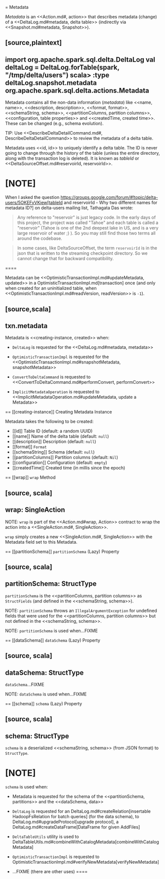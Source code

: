 = Metadata

*Metadata* is an <<Action.md#, action>> that describes metadata (change) of a <<DeltaLog.md#metadata, delta table>> (indirectly via <<Snapshot.md#metadata, Snapshot>>).

[source,plaintext]
----
import org.apache.spark.sql.delta.DeltaLog
val deltaLog = DeltaLog.forTable(spark, "/tmp/delta/users")
scala> :type deltaLog.snapshot.metadata
org.apache.spark.sql.delta.actions.Metadata
----

Metadata contains all the non-data information (_metadata_) like <<name, name>>, <<description, description>>, <<format, format>>, <<schemaString, schema>>, <<partitionColumns, partition columns>>, <<configuration, table properties>> and <<createdTime, created time>>. These can be changed (e.g., schema evolution).

TIP: Use <<DescribeDeltaDetailCommand.md#, DescribeDeltaDetailCommand>> to review the metadata of a delta table.

Metadata uses <<id, id>> to uniquely identify a delta table. The ID is never going to change through the history of the table (unless the entire directory, along with the transaction log is deleted). It is known as *tableId* or <<DeltaSourceOffset.md#reservoirId, reservoirId>>.

[NOTE]
====
When I asked the question https://groups.google.com/forum/#!topic/delta-users/5OKEFvVKiew[tableId and reservoirId - Why two different names for metadata ID?] on delta-users mailing list, Tathagata Das wrote:

> Any reference to "reservoir" is just legacy code. In the early days of this project, the project was called "Tahoe" and each table is called a "reservoir" (Tahoe is one of the 2nd deepest lake in US, and is a very large reservoir of water ;) ). So you may still find those two terms all around the codebase.

> In some cases, like DeltaSourceOffset, the term `reservoirId` is in the json that is written to the streaming checkpoint directory. So we cannot change that for backward compatibility.

====

Metadata can be <<OptimisticTransactionImpl.md#updateMetadata, updated>> in a OptimisticTransactionImpl.md[transaction] once (and only when created for an uninitialized table, when <<OptimisticTransactionImpl.md#readVersion, readVersion>> is `-1`).

[source,scala]
----
txn.metadata
----

Metadata is <<creating-instance, created>> when:

* `DeltaLog` is requested for the <<DeltaLog.md#metadata, metadata>>

* `OptimisticTransactionImpl` is requested for the <<OptimisticTransactionImpl.md#snapshotMetadata, snapshotMetadata>>

* `ConvertToDeltaCommand` is requested to <<ConvertToDeltaCommand.md#performConvert, performConvert>>

* `ImplicitMetadataOperation` is requested to <<ImplicitMetadataOperation.md#updateMetadata, update a Metadata>>

== [[creating-instance]] Creating Metadata Instance

Metadata takes the following to be created:

* [[id]] Table ID (default: a random UUID)
* [[name]] Name of the delta table (default: `null`)
* [[description]] Description (default: `null`)
* [[format]] `Format`
* [[schemaString]] Schema (default: `null`)
* [[partitionColumns]] Partition columns (default: `Nil`)
* [[configuration]] Configuration (default: `empty`)
* [[createdTime]] Created time (in millis since the epoch)

== [[wrap]] `wrap` Method

[source, scala]
----
wrap: SingleAction
----

NOTE: `wrap` is part of the <<Action.md#wrap, Action>> contract to wrap the action into a <<SingleAction.md#, SingleAction>>.

`wrap` simply creates a new <<SingleAction.md#, SingleAction>> with the Metadata field set to this Metadata.

== [[partitionSchema]] `partitionSchema` (Lazy) Property

[source, scala]
----
partitionSchema: StructType
----

`partitionSchema` is the <<partitionColumns, partition columns>> as `StructFields` (and defined in the <<schemaString, schema>>).

NOTE: `partitionSchema` throws an `IllegalArgumentException` for undefined fields that were used for the <<partitionColumns, partition columns>> but not defined in the <<schemaString, schema>>.

NOTE: `partitionSchema` is used when...FIXME

== [[dataSchema]] `dataSchema` (Lazy) Property

[source, scala]
----
dataSchema: StructType
----

`dataSchema`...FIXME

NOTE: `dataSchema` is used when...FIXME

== [[schema]] `schema` (Lazy) Property

[source, scala]
----
schema: StructType
----

`schema` is a deserialized <<schemaString, schema>> (from JSON format) to `StructType`.

[NOTE]
====
`schema` is used when:

* Metadata is requested for the schema of the <<partitionSchema, partitions>> and the <<dataSchema, data>>

* `DeltaLog` is requested for an DeltaLog.md#createRelation[insertable HadoopFsRelation for batch queries] (for the data schema), to DeltaLog.md#upgradeProtocol[upgrade protocol], a DeltaLog.md#createDataFrame[DataFrame for given AddFiles]

* `DeltaTableUtils` utility is used to DeltaTableUtils.md#combineWithCatalogMetadata[combineWithCatalogMetadata]

* `OptimisticTransactionImpl` is requested to OptimisticTransactionImpl.md#verifyNewMetadata[verifyNewMetadata]

* ...FIXME (there are other uses)
====

